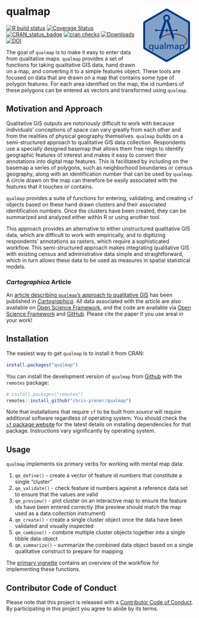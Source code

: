 
<!-- README.md is generated from README.Rmd. Please edit that file -->

# qualmap <img src="man/figures/qualmapLogo.png" align="right" />

[![R build
status](https://github.com/chris-prener/qualmap/workflows/R-CMD-check/badge.svg)](https://github.com/chris-prener/qualmap/actions)
[![Coverage
Status](https://img.shields.io/codecov/c/github/chris-prener/qualmap/master.svg)](https://codecov.io/github/chris-prener/qualmap?branch=main)
[![CRAN_status_badge](https://www.r-pkg.org/badges/version/qualmap)](https://cran.r-project.org/package=qualmap)
[![cran
checks](https://cranchecks.info/badges/worst/qualmap)](https://cran.r-project.org/web/checks/check_results_qualmap.html)
[![Downloads](https://cranlogs.r-pkg.org/badges/qualmap?color=brightgreen)](https://www.r-pkg.org:443/pkg/qualmap)
[![DOI](https://zenodo.org/badge/122496910.svg)](https://zenodo.org/badge/latestdoi/122496910)

The goal of `qualmap` is to make it easy to enter data from qualitative
maps. `qualmap` provides a set of functions for taking qualitative GIS
data, hand drawn on a map, and converting it to a simple features
object. These tools are focused on data that are drawn on a map that
contains some type of polygon features. For each area identified on the
map, the id numbers of these polygons can be entered as vectors and
transformed using `qualmap`.

## Motivation and Approach

Qualitative GIS outputs are notoriously difficult to work with because
individuals’ conceptions of space can vary greatly from each other and
from the realities of physical geography themselves. `qualmap` builds on
a semi-structured approach to qualitative GIS data collection.
Respondents use a specially designed basemap that allows them free reign
to identify geographic features of interest and makes it easy to convert
their annotations into digital map features. This is facilitated by
including on the basemap a series of polygons, such as neighborhood
boundaries or census geography, along with an identification number that
can be used by `qualmap`. A circle drawn on the map can therefore be
easily associated with the features that it touches or contains.

`qualmap` provides a suite of functions for entering, validating, and
creating `sf` objects based on these hand drawn clusters and their
associated identification numbers. Once the clusters have been created,
they can be summarized and analyzed either within R or using another
tool.

This approach provides an alternative to either unstructured qualitative
GIS data, which are difficult to work with empirically, and to
digitizing respondents’ annotations as rasters, which require a
sophisticated workflow. This semi-structured approach makes integrating
qualitative GIS with existing census and administrative data simple and
straightforward, which in turn allows these data to be used as measures
in spatial statistical models.

### *Cartographica* Article

An [article describing `qualmap`’s approach to qualitative
GIS](https://doi.org/10.3138/cart-2020-0030) has been published in
[*Cartographica*](https://www.utpjournals.press/loi/cart). All data
associated with the article are also available on [Open Science
Framework](https://osf.io/pxzuc/), and the code are available via [Open
Science Framework](https://osf.io/pxzuc/) and
[GitHub](https://github.com/PrenerLab/sketch_mapping/). Please cite the
paper if you use areal in your work!

## Installation

The easiest way to get `qualmap` is to install it from CRAN:

``` r
install.packages("qualmap")
```

You can install the development version of `qualmap` from
[Github](https://github.com/chris-prener/qualmap) with the `remotes`
package:

``` r
# install.packages("remotes")
remotes::install_github("chris-prener/qualmap")
```

Note that installations that require `sf` to be built from *source* will
require additional software regardless of operating system. You should
check the [`sf` package website](https://r-spatial.github.io/sf/) for
the latest details on installing dependencies for that package.
Instructions vary significantly by operating system.

## Usage

`qualmap` implements six primary verbs for working with mental map data:

1.  `qm_define()` - create a vector of feature id numbers that
    constitute a single “cluster”
2.  `qm_validate()` - check feature id numbers against a reference data
    set to ensure that the values are valid
3.  `qm_preview()` - plot cluster on an interactive map to ensure the
    feature ids have been entered correctly (the preview should match
    the map used as a data collection instrument)
4.  `qm_create()` - create a single cluster object once the data have
    been validated and visually inspected
5.  `qm_combine()` - combine multiple cluster objects together into a
    single tibble data object
6.  `qm_summarize()` - summarize the combined data object based on a
    single qualitative construct to prepare for mapping

The [primary
vignette](https://chris-prener.github.io/qualmap/articles/qualmap.html)
contains an overview of the workflow for implementing these functions.

## Contributor Code of Conduct

Please note that this project is released with a [Contributor Code of
Conduct](https://chris-prener.github.io/qualmap/CODE_OF_CONDUCT.html).
By participating in this project you agree to abide by its terms.
